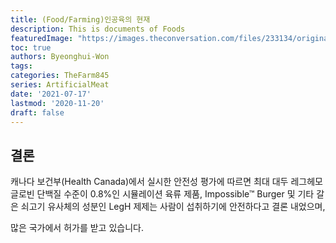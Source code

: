 ```yaml
---
title: (Food/Farming)인공육의 현재
description: This is documents of Foods
featuredImage: "https://images.theconversation.com/files/233134/original/file-20180822-149490-tx7nfp.jpg?ixlib=rb-1.1.0&rect=0%2C1371%2C3493%2C2139&q=45&auto=format&w=754&fit=clip"
toc: true
authors: Byeonghui-Won
tags:
categories: TheFarm845
series: ArtificialMeat
date: '2021-07-17'
lastmod: '2020-11-20'
draft: false
---
```


## 결론

캐나다 보건부(Health Canada)에서 실시한 안전성 평가에 따르면 최대 대두 레그헤모글로빈 단백질 수준이 0.8%인 시뮬레이션 육류 제품, Impossible™ Burger 및 기타 갈은 쇠고기 유사체의 성분인 LegH 제제는 사람이 섭취하기에 안전하다고 결론 내었으며, 

많은 국가에서 허가를 받고 있습니다. 


